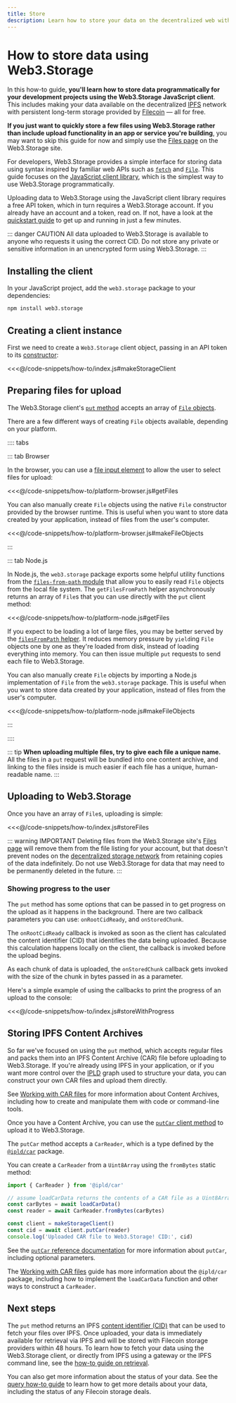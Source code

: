 ```yaml
---
title: Store
description: Learn how to store your data on the decentralized web with Web3.Storage.
---
```


# How to store data using Web3.Storage

In this how-to guide, **you'll learn how to store data programmatically for your development projects using the Web3.Storage JavaScript client**. This includes making your data available on the decentralized [IPFS](https://ipfs.io) network with persistent long-term storage provided by [Filecoin](https://filecoin.io) — all for free.

**If you just want to quickly store a few files using Web3.Storage rather than include upload functionality in an app or service you're building**, you may want to skip this guide for now and simply use the [Files page][site-files] on the Web3.Storage site.

For developers, Web3.Storage provides a simple interface for storing data using syntax inspired by familiar web APIs such as [`fetch`][mdn-fetch] and [`File`][mdn-file]. This guide focuses on the [JavaScript client library][reference-js], which is the simplest way to use Web3.Storage programmatically. 
<!-- TODO: bring this back once the HTTP reference exists
If you're using another language, see the [HTTP API reference][reference-http] for details on working with the underlying HTTP API.
-->
Uploading data to Web3.Storage using the JavaScript client library requires a free API token, which in turn requires a Web3.Storage account. If you already have an account and a token, read on. If not, have a look at the [quickstart guide][quickstart-guide] to get up and running in just a few minutes.


::: danger CAUTION
All data uploaded to Web3.Storage is available to anyone who requests it using the correct CID. Do not store any private or sensitive information in an unencrypted form using Web3.Storage.
:::

## Installing the client

In your JavaScript project, add the `web3.storage` package to your dependencies:

```bash
npm install web3.storage
```

## Creating a client instance

First we need to create a `Web3.Storage` client object, passing in an API token to its [constructor][reference-js-constructor]:

<<<@/code-snippets/how-to/index.js#makeStorageClient

## Preparing files for upload

The Web3.Storage client's [`put` method][reference-js-put] accepts an array of [`File` objects](https://developer.mozilla.org/en-US/docs/Web/API/File).

There are a few different ways of creating `File` objects available, depending on your platform.

:::: tabs

::: tab Browser

In the browser, you can use a [file input element][mdn-file-input] to allow the user to select files for upload:

<<<@/code-snippets/how-to/platform-browser.js#getFiles

You can also manually create `File` objects using the native `File` constructor provided by the browser runtime. This is useful when you want to store data created by your application, instead of files from the user's computer.

<<<@/code-snippets/how-to/platform-browser.js#makeFileObjects

:::

::: tab Node.js

In Node.js, the `web3.storage` package exports some helpful utility functions from the [`files-from-path` module](https://www.npmjs.com/package/files-from-path) that allow you to easily read `File` objects from the local file system. The `getFilesFromPath` helper asynchronously returns an array of `File`s that you can use directly with the `put` client method:

<<<@/code-snippets/how-to/platform-node.js#getFiles

If you expect to be loading a lot of large files, you may be better served by the [`filesFromPath` helper](https://github.com/web3-storage/files-from-path#filesfrompath). It reduces memory pressure by `yield`ing `File` objects one by one as they're loaded from disk, instead of loading everything into memory. You can then issue multiple `put` requests to send each file to Web3.Storage.

You can also manually create `File` objects by importing a Node.js implementation of `File` from the `web3.storage` package. This is useful when you want to store data created by your application, instead of files from the user's computer.

<<<@/code-snippets/how-to/platform-node.js#makeFileObjects

:::

::::


::: tip 
**When uploading multiple files, try to give each file a unique name.** All the files in a `put` request will be bundled into one content archive, and linking to the files inside is much easier if each file has a unique, human-readable name.
:::

## Uploading to Web3.Storage

Once you have an array of `File`s, uploading is simple:

<<<@/code-snippets/how-to/index.js#storeFiles

::: warning IMPORTANT
Deleting files from the Web3.Storage site's [Files page][site-files] will remove them from the file listing for your account, but that doesn't prevent nodes on the [decentralized storage network][concepts-decentralized-storage] from retaining copies of the data indefinitely. Do not use Web3.Storage for data that may need to be permanently deleted in the future.
:::

### Showing progress to the user

The `put` method has some options that can be passed in to get progress on the upload as it happens in the background. There are two callback parameters you can use: `onRootCidReady`, and `onStoredChunk`.

The `onRootCidReady` callback is invoked as soon as the client has calculated the content identifier (CID) that identifies the data being uploaded. Because this calculation happens locally on the client, the callback is invoked before the upload begins.

As each chunk of data is uploaded, the `onStoredChunk` callback gets invoked with the size of the chunk in bytes passed in as a parameter.

Here's a simple example of using the callbacks to print the progress of an upload to the console:

<<<@/code-snippets/how-to/index.js#storeWithProgress

## Storing IPFS Content Archives

So far we've focused on using the `put` method, which accepts regular files and packs them into an IPFS Content Archive (CAR) file before uploading to Web3.Storage. If you're already using IPFS in your application, or if you want more control over the [IPLD](https://ipld.io) graph used to structure your data, you can construct your own CAR files and upload them directly.

See [Working with CAR files][howto-car-files] for more information about Content Archives, including how to create and manipulate them with code or command-line tools.

Once you have a Content Archive, you can use the [`putCar` client method][reference-js-put-car] to upload it to Web3.Storage.

The `putCar` method accepts a `CarReader`, which is a type defined by the [`@ipld/car`][github-js-car] package.

You can create a `CarReader` from a `Uint8Array` using the `fromBytes` static method:

```js
import { CarReader } from '@ipld/car'

// assume loadCarData returns the contents of a CAR file as a Uint8Array
const carBytes = await loadCarData()
const reader = await CarReader.fromBytes(carBytes)

const client = makeStorageClient()
const cid = await client.putCar(reader)
console.log('Uploaded CAR file to Web3.Storage! CID:', cid)
```

See the [`putCar` reference documentation][reference-js-put-car] for more information about `putCar`, including optional parameters. 

The [Working with CAR files][howto-car-files] guide has more information about the `@ipld/car` package, including how to implement the `loadCarData` function and other ways to construct a `CarReader`.

## Next steps

The `put` method returns an IPFS [content identifier (CID)][ipfs-docs-cid] that can be used to fetch your files over IPFS. Once uploaded, your data is immediately available for retrieval via IPFS and will be stored with Filecoin storage providers within 48 hours. To learn how to fetch your data using the Web3.Storage client, or directly from IPFS using a gateway or the IPFS command line, see the [how-to guide on retrieval][howto-retrieve]. 

You can also get more information about the status of your data. See the [query how-to guide][howto-query] to learn how to get more details about your data, including the status of any Filecoin storage deals.

<!-- internal links -->

[reference-js]: ../reference/client-library.md
[reference-js-constructor]: ../reference/client-library.md#constructor
[reference-js-put]: ../reference/client-library.md#store-files
[reference-js-put-car]: ../reference/client-library.md#store-car-files

[quickstart-guide]: ../intro.md#quickstart
[howto-retrieve]: ./retrieve.md
[howto-query]: ./query.md
[howto-car-files]: ./work-with-car-files.md
[concepts-decentralized-storage]: ../concepts/decentralized-storage.md

<!-- links to the web3.storage site -->
[site-files]: https://web3.storage/files/

<!-- external links -->
[ipfs-docs-cid]: https://docs.ipfs.io/concepts/content-addressing/
[ipfs-docs-cli-quickstart]: https://docs.ipfs.io/how-to/command-line-quick-start/
[mdn-fetch]: https://developer.mozilla.org/en-US/docs/Web/API/Fetch_API
[mdn-file]: https://developer.mozilla.org/en-US/docs/Web/API/File
[mdn-file-input]: https://developer.mozilla.org/en-US/docs/Web/HTML/Element/input/file
[github-js-car]: https://github.com/ipld/js-car
